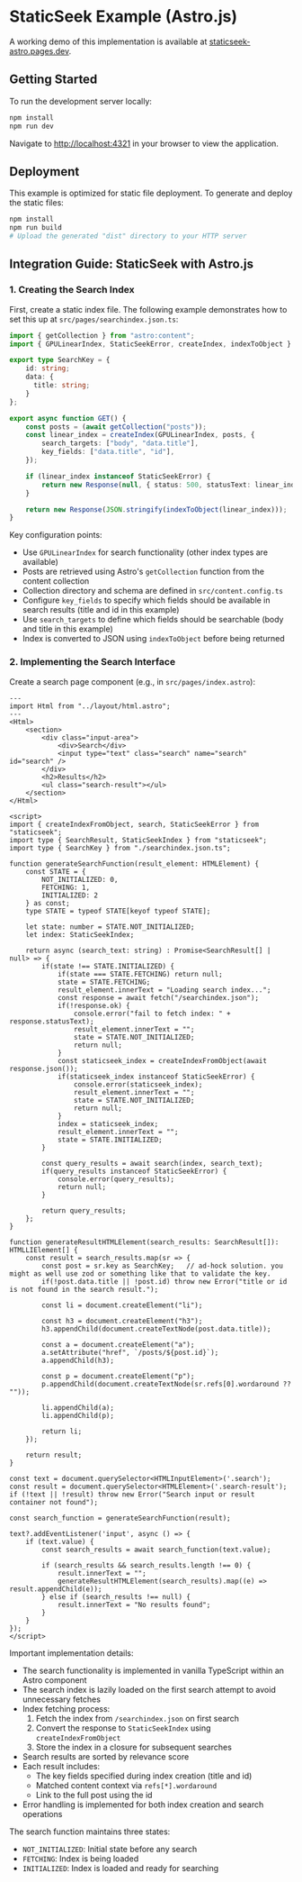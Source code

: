 # StaticSeek Example (Astro.js)

A working demo of this implementation is available at [staticseek-astro.pages.dev](https://staticseek-astro.pages.dev/).

## Getting Started

To run the development server locally:

```bash
npm install
npm run dev
```

Navigate to [http://localhost:4321](http://localhost:4321) in your browser to view the application.

## Deployment

This example is optimized for static file deployment. To generate and deploy the static files:

```bash
npm install
npm run build
# Upload the generated "dist" directory to your HTTP server
```

## Integration Guide: StaticSeek with Astro.js

### 1. Creating the Search Index

First, create a static index file. The following example demonstrates how to set this up at `src/pages/searchindex.json.ts`:

```typescript
import { getCollection } from "astro:content";
import { GPULinearIndex, StaticSeekError, createIndex, indexToObject } from "staticseek";

export type SearchKey = {
    id: string;
    data: {
      title: string;
    }
};

export async function GET() {
    const posts = (await getCollection("posts"));
    const linear_index = createIndex(GPULinearIndex, posts, {
        search_targets: ["body", "data.title"],
        key_fields: ["data.title", "id"],
    });

    if (linear_index instanceof StaticSeekError) {
        return new Response(null, { status: 500, statusText: linear_index.message });
    }

    return new Response(JSON.stringify(indexToObject(linear_index)));
}
```

Key configuration points:
- Use `GPULinearIndex` for search functionality (other index types are available)
- Posts are retrieved using Astro's `getCollection` function from the content collection
- Collection directory and schema are defined in `src/content.config.ts`
- Configure `key_fields` to specify which fields should be available in search results (title and id in this example)
- Use `search_targets` to define which fields should be searchable (body and title in this example)
- Index is converted to JSON using `indexToObject` before being returned

### 2. Implementing the Search Interface

Create a search page component (e.g., in `src/pages/index.astro`):

```astro
---
import Html from "../layout/html.astro";
---
<Html>
    <section>
        <div class="input-area">
            <div>Search</div>
            <input type="text" class="search" name="search" id="search" />
        </div>
        <h2>Results</h2>
        <ul class="search-result"></ul>
    </section>
</Html>

<script>
import { createIndexFromObject, search, StaticSeekError } from "staticseek";
import type { SearchResult, StaticSeekIndex } from "staticseek";
import type { SearchKey } from "./searchindex.json.ts";

function generateSearchFunction(result_element: HTMLElement) {
    const STATE = {
        NOT_INITIALIZED: 0,
        FETCHING: 1,
        INITIALIZED: 2
    } as const;
    type STATE = typeof STATE[keyof typeof STATE];

    let state: number = STATE.NOT_INITIALIZED;
    let index: StaticSeekIndex;

	return async (search_text: string) : Promise<SearchResult[] | null> => {
		if(state !== STATE.INITIALIZED) {
			if(state === STATE.FETCHING) return null;
			state = STATE.FETCHING;
			result_element.innerText = "Loading search index...";
			const response = await fetch("/searchindex.json");
			if(!response.ok) {
				console.error("fail to fetch index: " + response.statusText);
				result_element.innerText = "";
				state = STATE.NOT_INITIALIZED;
				return null;
			}
			const staticseek_index = createIndexFromObject(await response.json());
			if(staticseek_index instanceof StaticSeekError) {
				console.error(staticseek_index);
				result_element.innerText = "";
				state = STATE.NOT_INITIALIZED;
				return null;
			}
			index = staticseek_index;
			result_element.innerText = "";
			state = STATE.INITIALIZED;
		}

		const query_results = await search(index, search_text);
		if(query_results instanceof StaticSeekError) {
			console.error(query_results);
			return null;
		}

		return query_results;
	};
}

function generateResultHTMLElement(search_results: SearchResult[]): HTMLLIElement[] {
	const result = search_results.map(sr => {
		const post = sr.key as SearchKey;	// ad-hock solution. you might as well use zod or something like that to validate the key.
		if(!post.data.title || !post.id) throw new Error("title or id is not found in the search result.");

		const li = document.createElement("li");

		const h3 = document.createElement("h3");
		h3.appendChild(document.createTextNode(post.data.title));

		const a = document.createElement("a");
		a.setAttribute("href", `/posts/${post.id}`);
		a.appendChild(h3);

		const p = document.createElement("p");
		p.appendChild(document.createTextNode(sr.refs[0].wordaround ?? ""));

		li.appendChild(a);
		li.appendChild(p);

		return li;
	});

	return result;
}

const text = document.querySelector<HTMLInputElement>('.search');
const result = document.querySelector<HTMLElement>('.search-result');
if (!text || !result) throw new Error("Search input or result container not found");

const search_function = generateSearchFunction(result);

text?.addEventListener('input', async () => {
    if (text.value) {
        const search_results = await search_function(text.value);

        if (search_results && search_results.length !== 0) {
            result.innerText = "";
            generateResultHTMLElement(search_results).map((e) => result.appendChild(e));
        } else if (search_results !== null) {
            result.innerText = "No results found";
        }
    }
});
</script>
```

Important implementation details:
- The search functionality is implemented in vanilla TypeScript within an Astro component
- The search index is lazily loaded on the first search attempt to avoid unnecessary fetches
- Index fetching process:
  1. Fetch the index from `/searchindex.json` on first search
  2. Convert the response to `StaticSeekIndex` using `createIndexFromObject`
  3. Store the index in a closure for subsequent searches
- Search results are sorted by relevance score
- Each result includes:
  - The key fields specified during index creation (title and id)
  - Matched content context via `refs[*].wordaround`
  - Link to the full post using the id
- Error handling is implemented for both index creation and search operations

The search function maintains three states:
- `NOT_INITIALIZED`: Initial state before any search
- `FETCHING`: Index is being loaded
- `INITIALIZED`: Index is loaded and ready for searching
